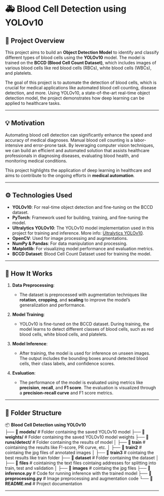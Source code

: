 # 🚑 **Blood Cell Detection using YOLOv10**

## 📖 **Project Overview**
This project aims to build an **Object Detection Model** to identify and classify different types of blood cells using the **YOLOv10** model. The model is trained on the **BCCD (Blood Cell Count Dataset)**, which includes images of various blood cells like red blood cells (RBCs), white blood cells (WBCs), and platelets.

The goal of this project is to automate the detection of blood cells, which is crucial for medical applications like automated blood cell counting, disease detection, and more. Using YOLOv10, a state-of-the-art real-time object detection model, the project demonstrates how deep learning can be applied to healthcare tasks.

---

## 💡 **Motivation**
Automating blood cell detection can significantly enhance the speed and accuracy of medical diagnoses. Manual blood cell counting is a labor-intensive and error-prone task. By leveraging computer vision techniques, we can build an efficient and automated solution that assists healthcare professionals in diagnosing diseases, evaluating blood health, and monitoring medical conditions.

This project highlights the application of deep learning in healthcare and aims to contribute to the ongoing efforts in **medical automation**.

---

## ⚙️ **Technologies Used**
- **YOLOv10**: For real-time object detection and fine-tuning on the BCCD dataset.
- **PyTorch**: Framework used for building, training, and fine-tuning the model.
- **Ultralytics YOLOv10**: The YOLOv10 model implementation used in this project for training and inference. More info: [Ultralytics YOLOv10](https://github.com/ultralytics/yolov5).
- **OpenCV**: Used for image processing and augmentations.
- **NumPy & Pandas**: For data manipulation and processing.
- **Matplotlib**: For visualizing model performance and evaluation metrics.
- **BCCD Dataset**: Blood Cell Count Dataset used for training the model.

---

## 🚀 **How It Works**

1. **Data Preprocessing**:
   - The dataset is preprocessed with augmentation techniques like **rotation**, **cropping**, and **scaling** to improve the model’s generalization and performance.
   
2. **Model Training**:
   - YOLOv10 is fine-tuned on the BCCD dataset. During training, the model learns to detect different classes of blood cells, such as red blood cells, white blood cells, and platelets.
   
3. **Model Inference**:
   - After training, the model is used for inference on unseen images. The output includes the bounding boxes around detected blood cells, their class labels, and confidence scores.
   
4. **Evaluation**:
   - The performance of the model is evaluated using metrics like **precision**, **recall**, and **F1 score**. The evaluation is visualized through a **precision-recall curve** and F1 score metrics.

---

## 📂 Folder Structure

📦 **Blood Cell Detection using YOLOv10**  
├── 📂 **models/**     # Folder containing the saved YOLOv10 model 
├── 📂 **weights/**    # Folder containing the saved YOLOv10 model weights 
├── 📂 **runs/detect/**   # Folder containing the results of model
│   ├── 📂 **train**                 # cointaining the results like F!-score, PR curve, etc.
│   ├── 📂 **train2**                # cointaing the jpg files of annotated images
│   ├── 📂 **train3**                # cointaing the best results like train folder 
├── 📂 **dataset**                   # Folder containing the dataset
│   ├── 📂 **files**                 # cointaining the text files cointaing addresses for splitting into train, test and validation
│   ├── 📂 **images**                # cointaing the jpg files
├── 📜 **inference.py**              # Code for running inference with the trained model
├── 📜 **preprocessing.py**          # Image preprocessing and augmentation code 
└── 📜 **README.md**                 # Project documentation  

---


